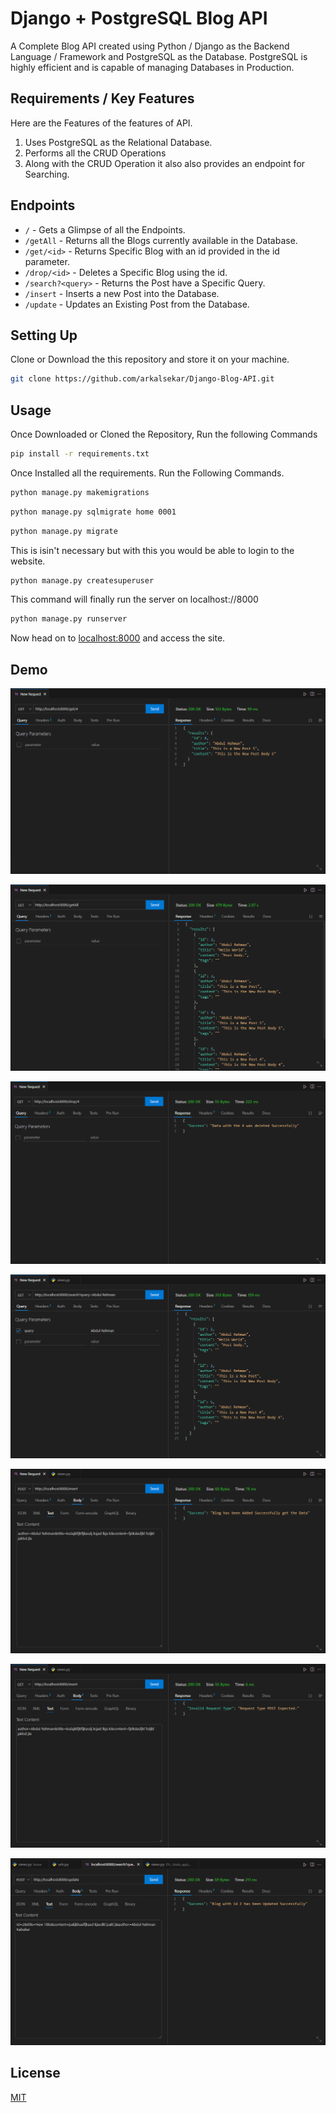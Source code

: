 # Django + PostgreSQL Blog API

A Complete Blog API created using Python / Django as the Backend Language / Framework and PostgreSQL as the Database. PostgreSQL is highly efficient and is capable of managing Databases in Production.


## Requirements / Key Features

Here are the Features of the features of API.
</br>
1. Uses PostgreSQL as the Relational Database.
2. Performs all the CRUD Operations 
3. Along with the CRUD Operation it also also provides an endpoint for Searching.

## Endpoints 

- ``` / ``` - Gets a Glimpse of all the Endpoints.
- ``` /getAll ``` - Returns all the Blogs currently available in the Database.
- ``` /get/<id> ``` - Returns Specific Blog with an id provided in the id parameter.
- ``` /drop/<id> ``` - Deletes a Specific Blog using the id.
- ``` /search?<query> ``` - Returns the Post have a Specific Query.
- ``` /insert ``` - Inserts a new Post into the Database.
- ``` /update ``` - Updates an Existing Post from the Database.

## Setting Up

Clone or Download the this repository and store it on your machine. 
```bash
git clone https://github.com/arkalsekar/Django-Blog-API.git
```

## Usage
Once Downloaded or Cloned the Repository, Run the following Commands

```bash
pip install -r requirements.txt
```
Once Installed all the requirements. Run the Following Commands.
```bash
python manage.py makemigrations
```
```bash
python manage.py sqlmigrate home 0001
```
```bash
python manage.py migrate
```

This is isin't necessary but with this you would be able to login to the website.

```bash
python manage.py createsuperuser
```

This command will finally run the server on localhost://8000
```bash
python manage.py runserver
```
Now head on to [localhost:8000](http://127.0.0.1:8000/) and access the site.


## Demo 
![Demo 1](https://raw.githubusercontent.com/arkalsekar/Django-Blog-API/main/Demo/get.PNG)

![Demo 2](https://raw.githubusercontent.com/arkalsekar/Django-Blog-API/main/Demo/getAll.PNG)

![Demo 3](https://raw.githubusercontent.com/arkalsekar/Django-Blog-API/main/Demo/drop.PNG)

![Demo 4](https://raw.githubusercontent.com/arkalsekar/Django-Blog-API/main/Demo/search.PNG)

![Demo 5](https://raw.githubusercontent.com/arkalsekar/Django-Blog-API/main/Demo/insert.PNG)

![Demo 6](https://raw.githubusercontent.com/arkalsekar/Django-Blog-API/main/Demo/insert2.PNG)

![Demo 7](https://raw.githubusercontent.com/arkalsekar/Django-Blog-API/main/Demo/update.PNG)

## License
[MIT](https://choosealicense.com/licenses/mit/)
